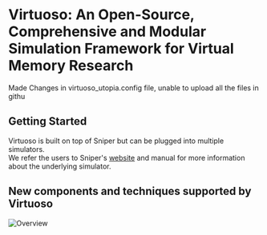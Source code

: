 # Virtuoso: An Open-Source, Comprehensive and Modular Simulation Framework for Virtual Memory Research
Made Changes in virtuoso_utopia.config file, unable to upload all the files in githu
## Getting Started

Virtuoso is built on top of Sniper but can be plugged into multiple simulators.  
We refer the users to Sniper's [website](https://snipersim.org/w/Getting_Started) and manual for more information about the underlying simulator. 

## New components and techniques supported by Virtuoso

![Overview](https://github.com/CMU-SAFARI/Virtuoso/blob/main/virtuoso_components.png)








   
